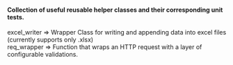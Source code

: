 #### Collection of useful reusable helper classes and their corresponding unit tests.

excel_writer =>     Wrapper Class for writing and appending data into excel files (currently supports only .xlsx)
<br/>
req_wrapper =>     Function that wraps an HTTP request with a layer of configurable validations.